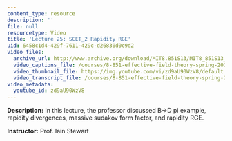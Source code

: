 ```yaml
---
content_type: resource
description: ''
file: null
resourcetype: Video
title: 'Lecture 25: SCET_2 Rapidity RGE'
uid: 6458c1d4-429f-7611-429c-d26830d0c9d2
video_files:
  archive_url: http://www.archive.org/download/MIT8.851S13/MIT8_851S13_lec25_300k.mp4
  video_captions_file: /courses/8-851-effective-field-theory-spring-2013/3588220e35975ac0b44df5be22fafe0d_zd9aU90WzV8.vtt
  video_thumbnail_file: https://img.youtube.com/vi/zd9aU90WzV8/default.jpg
  video_transcript_file: /courses/8-851-effective-field-theory-spring-2013/ef606307f1ec1bf183b37f8db212c428_zd9aU90WzV8.pdf
video_metadata:
  youtube_id: zd9aU90WzV8
---
```


**Description:** In this lecture, the professor discussed B->D pi example, rapidity divergences, massive sudakov form factor, and rapidity RGE.

**Instructor:** Prof. Iain Stewart
